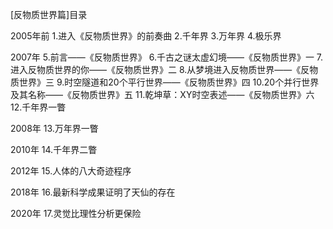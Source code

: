 [反物质世界篇]目录


2005年前
1.进入《反物质世界》的前奏曲
2.千年界
3.万年界
4.极乐界

2007年
5.前言——《反物质世界》
6.千古之谜太虚幻境——《反物质世界》一
7.进入反物质世界的你——《反物质世界》二
8.从梦境进入反物质世界——《反物质世界》三
9.时空隧道和20个平行世界——《反物质世界》四
10.20个并行世界及其名称——《反物质世界》五
11.乾坤草：XY时空表述——《反物质世界》六
12.千年界一瞥

2008年
13.万年界一瞥

2010年
14.千年界二瞥

2012年
15.人体的八大奇迹程序

2018年
16.最新科学成果证明了天仙的存在

2020年
17.灵觉比理性分析更保险


